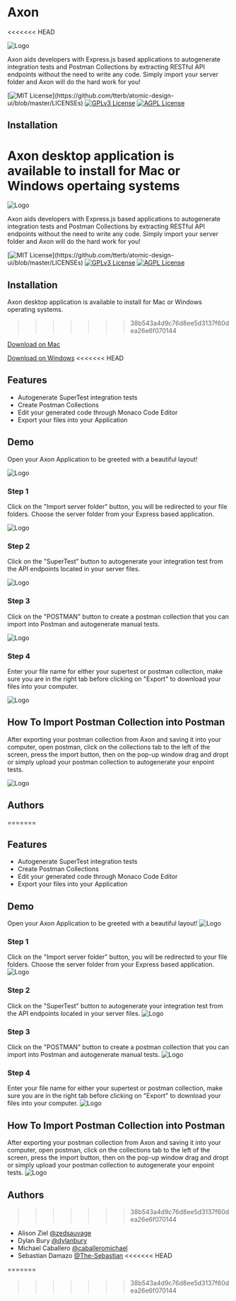 # Axon
<<<<<<< HEAD



![Logo](https://imgur.com/pUUqjab.png)

 Axon aids developers with Express.js based applications to autogenerate integration tests and Postman Collections by extracting RESTful API endpoints without the need to write any code. Simply import your server folder and Axon will do the hard work for you!   

[![MIT License](https://img.shields.io/apm/l/atomic-design-ui.svg?)](https://github.com/tterb/atomic-design-ui/blob/master/LICENSEs)  [![GPLv3 License](https://img.shields.io/badge/License-GPL%20v3-yellow.svg)](https://opensource.org/licenses/)  [![AGPL License](https://img.shields.io/badge/license-AGPL-blue.svg)](http://www.gnu.org/licenses/agpl-3.0)



## Installation 

Axon desktop application is available to install for Mac or Windows opertaing systems
=======
![Logo](https://imgur.com/pUUqjab.png)

 Axon aids developers with Express.js based applications to autogenerate integration tests and Postman Collections by extracting RESTful API endpoints without the need to write any code. Simply import your server folder and Axon will do the hard work for you!

[![MIT License](https://img.shields.io/apm/l/atomic-design-ui.svg?)](https://github.com/tterb/atomic-design-ui/blob/master/LICENSEs)  [![GPLv3 License](https://img.shields.io/badge/License-GPL%20v3-yellow.svg)](https://opensource.org/licenses/)  [![AGPL License](https://img.shields.io/badge/license-AGPL-blue.svg)](http://www.gnu.org/licenses/agpl-3.0)
## Installation
Axon desktop application is available to install for Mac or Windows operating systems.
>>>>>>> 38b543a4d9c76d8ee5d3137f60dea26e6f070144

[Download on Mac]()

[Download on Windows]()
<<<<<<< HEAD

## Features

- Autogenerate SuperTest integration tests
- Create Postman Collections 
- Edit your generated code through Monaco Code Editor
- Export your files into your Application

  


## Demo

Open your Axon Application to be greeted with a beautiful layout!

  ![Logo](https://imgur.com/LoaJbqy.png)

  ### Step 1

Click on the "Import server folder" button, you will be redirected to your file folders. Choose the server folder from your Express based application. 

  ![Logo](https://imgur.com/1t5quV4.png)

  ### Step 2

Click on the "SuperTest" button to autogenerate your integration test from the API endpoints located in your server files. 

  ![Logo](https://imgur.com/ywnmG0g.png)

  ### Step 3

Click on the "POSTMAN" button to create a postman collection that you can import into Postman and autogenerate manual tests.
  
  ![Logo](https://imgur.com/RzzsQlP.png)

  ### Step 4

Enter your file name for either your supertest or postman collection, make sure you are in the right tab before clicking on "Export" to download your files into your computer.

 ![Logo](https://imgur.com/PhxwbyR.png)
 
 
## How To Import Postman Collection into Postman

After exporting your postman collection from Axon and saving it into your computer, open postman, click on the collections tab to the left of the screen, press the import button, then on the pop-up window drag and dropt or simply upload your postman collection to autogenerate your enpoint tests.

   ![Logo](https://imgur.com/WtX2bhN.png)
   
   

## Authors

=======
## Features
- Autogenerate SuperTest integration tests
- Create Postman Collections
- Edit your generated code through Monaco Code Editor
- Export your files into your Application
## Demo
Open your Axon Application to be greeted with a beautiful layout!
  ![Logo](https://imgur.com/LoaJbqy.png)
  ### Step 1
Click on the "Import server folder" button, you will be redirected to your file folders. Choose the server folder from your Express based application.
  ![Logo](https://imgur.com/1t5quV4.png)
  ### Step 2
Click on the "SuperTest" button to autogenerate your integration test from the API endpoints located in your server files.
  ![Logo](https://imgur.com/ywnmG0g.png)
  ### Step 3
Click on the "POSTMAN" button to create a postman collection that you can import into Postman and autogenerate manual tests.
  ![Logo](https://imgur.com/RzzsQlP.png)
  ### Step 4
Enter your file name for either your supertest or postman collection, make sure you are in the right tab before clicking on "Export" to download your files into your computer.
 ![Logo](https://imgur.com/PhxwbyR.png)
## How To Import Postman Collection into Postman
After exporting your postman collection from Axon and saving it into your computer, open postman, click on the collections tab to the left of the screen, press the import button, then on the pop-up window drag and dropt or simply upload your postman collection to autogenerate your enpoint tests.
   ![Logo](https://imgur.com/WtX2bhN.png)
## Authors
>>>>>>> 38b543a4d9c76d8ee5d3137f60dea26e6f070144
- Alison Ziel [@zedsauvage](https://github.com/zedsauvage)
- Dylan Bury [@dylanbury](https://github.com/dylanbury)
- Michael Caballero [@caballeromichael](https://github.com/caballeromichael)
- Sebastian Damazo [@The-Sebastian](https://github.com/The-Sebastian)
<<<<<<< HEAD

  
=======
>>>>>>> 38b543a4d9c76d8ee5d3137f60dea26e6f070144

